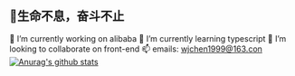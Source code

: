 ##    💯生命不息，奋斗不止
🔭 I’m currently working on alibaba
🌱 I’m currently learning typescript
👯 I’m looking to collaborate on front-end
📫 emails: wjchen1999@163.con
[![Anurag's github stats](https://github-readme-stats.vercel.app/api?username=Vincentwild123 )](https://github.com/anuraghazra/github-readme-stats)

